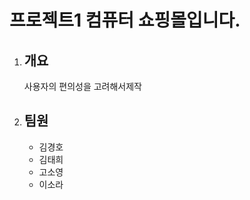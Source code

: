 # 프로젝트1 컴퓨터 쇼핑몰입니다.
1. ## 개요 
    사용자의 편의성을 고려해서제작
1. ## 팀원
    - 김경호
    - 김태희
    - 고소영
    - 이소라
    
